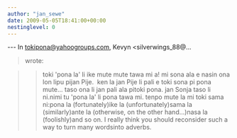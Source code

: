 ```yaml
---
author: "jan_sewe"
date: 2009-05-05T18:41:00+00:00
nestinglevel: 0
---
```

\---
 In [tokipona@yahoogroups.com](mailto://tokipona@yahoogroups.com), Kevyn <silverwings\_88@...
> wrote:

>> toki 'pona la' li ike mute mute tawa mi a! mi sona ala e nasin ona lon lipu pijan Pije.
>  ken la jan Pije li pali e toki sona pi pona mute... taso ona li jan pali ala pitoki pona. jan Sonja taso li ni.nimi tu 'pona la' li pona tawa mi. tenpo mute la mi toki sama ni:pona la (fortunately)ike la (unfortunately)sama la (similarly)ante la (otherwise, on the other hand...)nasa la (foolishly)and so on. I really think you should reconsider such a way to turn many wordsinto adverbs.